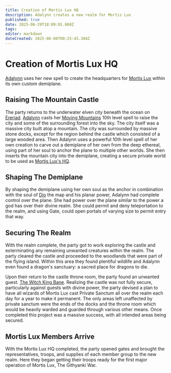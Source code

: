 ```yaml
---
title: Creation of Mortis Lux HQ
description: Adalynn creates a new realm for Mortis Lux
published: true
date: 2025-06-29T18:09:01.868Z
tags: 
editor: markdown
dateCreated: 2025-06-08T00:25:45.304Z
---
```


# Creation of Mortis Lux HQ
[Adalynn](/characters/adalynn) uses her new spell to create the headquarters for [Mortis Lux](/organizations/mortis-lux) within its own custom demiplane.


## Raising The Mountain Castle
The party returns to the underwater elven city beneath the ocean on [Ereriad](/locations/Ereriad). [Adalynn](/characters/adalynn) casts her [Moving Mountains](/Spells/Moving-Mountains) 10th level spell to raise the city and some of the surrounding forest into the sky. The city itself was a massive city built atop a mountain. The city was surrounded by massive stone docks, except for the region behind the castle which consisted of a large wooded area. Then Adalynn uses a powerful 10th level spell of her own creation to carve out a demiplane of her own from the deep ethereal, using part of her soul to anchor the plane to multiple other worlds. She then inserts the mountain city into the demiplane, creating a secure private world to be used as [Mortis Lux's HQ](/locations/mortis-lux-hq). 


## Shaping The Demiplane
By shaping the demiplane using her own soul as the anchor in combination with the soul of [Dio](/items/dio) the map and his planar power, Adalynn had complete control over the plane. She had power over the plane similar to the power a god has over their divine realm. She could permit and deny teleportation to the realm, and using Gate, could open portals of varying size to permit entry that way. 


## Securing The Realm
With the realm complete, the party got to work exploring the castle and exterminating any remaining unwanted creatures within the realm. The party cleared the castle and proceeded to the woodlands that were part of the flying island. Within this area they found plentiful wildlife and Adalynn even found a dragon's sanctuary: a sacred place for dragons to die.

Upon their return to the castle throne room, the party found an unwanted guest. [The Witch King Bane](/characters/bane). Realizing the castle was not fully secure, particularly against guests with divine power, the party devised a plan to have all wizards of Mortis Lux cast Private Sanctum all over the realm each day for a year to make it permanent. The only areas left unaffected by private sanctum were the ends of the docks and the throne room which would be heavily warded and guarded through various other means. Once completed this project was a massive success, with all intended areas being secured.


## Mortis Lux Members Arrive
With the Mortis Lux HQ completed, the party opened gates and brought the representatives, troops, and supplies of each member group to the new realm. Here they began getting their troops ready for the first major operation of Mortis Lux, The Githyanki War. 